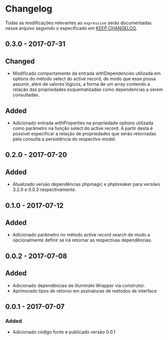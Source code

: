 # Changelog

Todas as modificações relevantes ao  `expressive` serão documentadas nesse arquivo seguindo o especificado em [KEEP CHANGELOG](http://keepachangelog.com/).

## 0.3.0 - 2017-07-31

## Changed
- Modificado comportamento da entrada withDependencies utilizada em options do método select do active record, de modo que esse possa assumir, além 
  de valores lógicos, a forma de um array contendo a relação das propriedades esquematizadas como dependencias a serem consultadas.

## Added
- Adicionado entrada withProperties na propriedade options utilizada como parâmetro na função select do active record. A partir desta
  é possível especificar a relação de propriedades que serão retornadas pela consulta a persistência do respectivo model.

## 0.2.0 - 2017-07-20

## Added
- Atualizado versão dependências phpmagic e phpbreaker para versões 3.2.0 e 0.0.2 respectivamente.

## 0.1.0 - 2017-07-12

## Added
- Adicionado parâmetro no método active record search de modo a opcionalmente definir se irá retornar as respectivas dependências.

## 0.0.2 - 2017-07-08

## Added
- Adicionado dependências de illuminate Wrapper via construtor.
- Aprimorado tipos de retorno em assinaturas de métodos de interface

## 0.0.1 - 2017-07-07

### Added
- Adicionado código fonte e publicado versão 0.0.1
